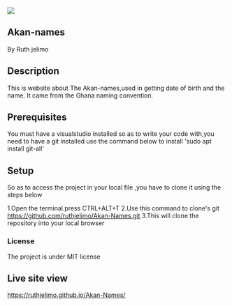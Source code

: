 <img src ="image/akannnname.png">

## Akan-names
By Ruth jelimo

## Description
This is website about The Akan-names,used in getting date of birth and the name. It came from the Ghana naming convention.

## Prerequisites
You must have a visualstudio installed so as to write your code with,you need to have a git installed
use the command below to install 'sudo apt install git-all'

## Setup
So as to access the project in your local file ,you have to clone it using the steps below 
 
 1.Open the terminal.press  CTRL+ALT+T
 2.Use this command to clone's git https://github.com/ruthjelimo/Akan-Names.git
 3.This will clone the repository into your local browser
 
 ### License
 The project is under MIT license

 ## Live site view 
  https://ruthjelimo.github.io/Akan-Names/
 
